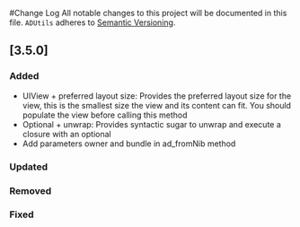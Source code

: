 #Change Log
All notable changes to this project will be documented in this file.
`ADUtils` adheres to [Semantic Versioning](http://semver.org/).

## [3.5.0]

### Added
- UIView + preferred layout size: Provides the preferred layout size for the view, this is the smallest size the view and its content can fit. You should populate the view before calling this method
- Optional + unwrap: Provides syntactic sugar to unwrap and execute a closure with an optional
- Add parameters owner and bundle in ad_fromNib method

### Updated

### Removed

### Fixed
